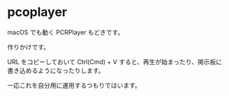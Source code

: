 # pcoplayer

macOS でも動く PCRPlayer もどきです。

作りかけです。

URL をコピーしておいて Ctrl(Cmd) + V すると、再生が始まったり、掲示板に書き込めるようになったりします。

一応これを自分用に運用するつもりではいます。
